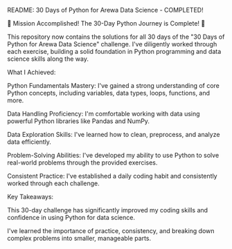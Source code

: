 README: 30 Days of Python for Arewa Data Science - COMPLETED!

🎉 Mission Accomplished! The 30-Day Python Journey is Complete! 🎉

This repository now contains the solutions for all 30 days of the "30 Days of Python for Arewa Data Science" challenge. I've diligently worked through each exercise, building a solid foundation in Python programming and data science skills along the way.

What I Achieved:

Python Fundamentals Mastery: I've gained a strong understanding of core Python concepts, including variables, data types, loops, functions, and more.

Data Handling Proficiency: I'm comfortable working with data using powerful Python libraries like Pandas and NumPy.

Data Exploration Skills: I've learned how to clean, preprocess, and analyze data efficiently.

Problem-Solving Abilities: I've developed my ability to use Python to solve real-world problems through the provided exercises.

Consistent Practice: I've established a daily coding habit and consistently worked through each challenge.

Key Takeaways:

This 30-day challenge has significantly improved my coding skills and confidence in using Python for data science.

I've learned the importance of practice, consistency, and breaking down complex problems into smaller, manageable parts.

